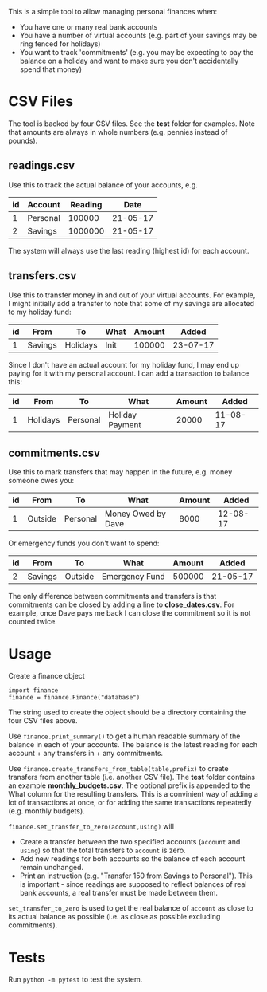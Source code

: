 This is a simple tool to allow managing personal finances when:

* You have one or many real bank accounts
* You have a number of virtual accounts (e.g. part of your savings may be ring fenced for holidays)
* You want to track 'commitments' (e.g. you may be expecting to pay the balance on a holiday and want to make sure you don't accidentally spend that money)

# CSV Files #

The tool is backed by four CSV files. See the **test** folder for examples. Note that amounts are always in whole numbers (e.g. pennies instead of pounds).

## readings.csv ##

Use this to track the actual balance of your accounts, e.g.

id|Account|Reading|Date
---|---|---|---
1|Personal|100000|21-05-17
2|Savings|1000000|21-05-17

The system will always use the last reading (highest id) for each account.

## transfers.csv ##

Use this to transfer money in and out of your virtual accounts. For example, I might initially add a transfer to note that some of my savings are allocated to my holiday fund:

id|From|To|What|Amount|Added
---|---|---|---|---|---
1|Savings|Holidays|Init|100000|23-07-17

Since I don't have an actual account for my holiday fund, I may end up paying for it with my personal account. I can add a transaction to balance this:

id|From|To|What|Amount|Added
---|---|---|---|---|---
1|Holidays|Personal|Holiday Payment|20000|11-08-17

## commitments.csv ##

Use this to mark transfers that may happen in the future, e.g. money someone owes you:

id|From|To|What|Amount|Added
---|---|---|---|---|---
1|Outside|Personal|Money Owed by Dave|8000|12-08-17

Or emergency funds you don't want to spend:

id|From|To|What|Amount|Added
---|---|---|---|---|---
2|Savings|Outside|Emergency Fund|500000|21-05-17

The only difference between commitments and transfers is that commitments can be closed by adding a line to **close_dates.csv**. For example, once Dave pays me back I can close the commitment so it is not counted twice.

# Usage #

Create a finance object

```
import finance
finance = finance.Finance("database")
```

The string used to create the object should be a directory containing the four CSV files above.

Use `finance.print_summary()` to get a human readable summary of the balance in each of your accounts. The balance is the latest reading for each account + any transfers in + any commitments.

Use `finance.create_transfers_from_table(table,prefix)` to create transfers from another table (i.e. another CSV file). The **test** folder contains an example **monthly_budgets.csv**. The optional prefix is appended to the What column for the resulting transfers. This is a convinient way of adding a lot of transactions at once, or for adding the same transactions repeatedly (e.g. monthly budgets).

`finance.set_transfer_to_zero(account,using)` will
* Create a transfer between the two specified accounts (`account` and `using`) so that the total transfers to `account` is zero.
* Add new readings for both accounts so the balance of each account remain unchanged.
* Print an instruction (e.g. "Transfer 150 from Savings to Personal"). This is important - since readings are supposed to reflect balances of real bank accounts, a real transfer must be made between them.

`set_transfer_to_zero` is used to get the real balance of `account` as close to its actual balance as possible (i.e. as close as possible excluding commitments).

# Tests #

Run `python -m pytest` to test the system.